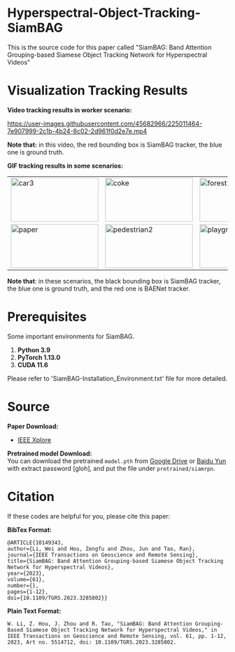# Hyperspectral-Object-Tracking-SiamBAG

This is the source code for this paper called "SiamBAG: Band Attention Grouping-based Siamese Object Tracking Network for Hyperspectral Videos"


# Visualization Tracking Results

**Video tracking results in worker scenario:**

https://user-images.githubusercontent.com/45682966/225011464-7e907999-2c1b-4b24-8c02-2d961f0d2e7e.mp4

**Note that:** in this video, the red bounding box is SiamBAG tracker, the blue one is ground truth.


**GIF tracking results in some scenarios:**
<table><tr>
  <td><img src="car3.gif" alt="car3" width="200px" height="100px"></td>
  <td><img src="coke.gif" alt="coke" width="200px" height="100px"></td>
  <td><img src="forest2.gif" alt="forest2" width="200px" height="100px"></td>
</tr>
<tr>
  <td><img src="paper.gif" alt="paper" width="200px" height="100px"></td>
  <td><img src="pedestrian2.gif" alt="pedestrian2" width="200px" height="100px"></td>
  <td><img src="playground.gif" alt="playground" width="200px" height="100px"></td>
</tr></table>


**Note that**: in these scenarios, the black bounding box is SiamBAG tracker, the blue one is ground truth, and the red one is BAENet tracker. 


# Prerequisites

Some important environments for SiamBAG. 

1. **Python 3.9**
2. **PyTorch 1.13.0**
3. **CUDA 11.6**

Please refer to 'SiamBAG-Installation_Environment.txt' file for more detailed.


# Source
**Paper Download:**<br />
- [IEEE Xplore](https://ieeexplore.ieee.org/document/10149343)

**Pretrained model Download:**<br />
You can download the pretrained `model.pth` from [Google Drive](https://drive.google.com/file/d/1zAcDWZ_33MoU-heftat5dSuik0Yj6pZ8/view?usp=sharing) or [Baidu Yun](https://pan.baidu.com/s/1TJB39N2Emj-vil10r0Ee4g) with extract password [gloh], and put the file under `pretrained/siamrpn`.

# Citation

If these codes are helpful for you, please cite this paper:

**BibTex Format:**<br />

```
@ARTICLE{10149343,
author={Li, Wei and Hou, Zengfu and Zhou, Jun and Tao, Ran},
journal={IEEE Transactions on Geoscience and Remote Sensing}, 
title={SiamBAG: Band Attention Grouping-based Siamese Object Tracking Network for Hyperspectral Videos}, 
year={2023},
volume={61},
number={},
pages={1-12},
doi={10.1109/TGRS.2023.3285802}}
```

**Plain Text Format:**<br />

```
W. Li, Z. Hou, J. Zhou and R. Tao, "SiamBAG: Band Attention Grouping-Based Siamese Object Tracking Network for Hyperspectral Videos," in IEEE Transactions on Geoscience and Remote Sensing, vol. 61, pp. 1-12, 2023, Art no. 5514712, doi: 10.1109/TGRS.2023.3285802.
```

